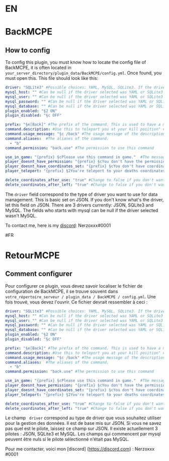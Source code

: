 # EN
# BackMCPE

## How to config

To config this plugin, you must know how to locate the config file of BackMCPE, it is often located in ``your_server_directory/plugin_data/BackMCPE/config.yml``. Once found, you must open this. This file should look like this: 
```yml
driver: "SQLite3" #Possible choices: YAML, MySQL, SQLite3. If the driver was changed, all old datas used by the old driver can't be used for the new driver
mysql_host: "" #Can be null if the driver selected was YAML or SQLite3
mysql_user: "" #Can be null if the driver selected was YAML or SQLite3
mysql_password: "" #Can be null if the driver selected was YAML or SQLite3
mysql_database: "" #Can be null if the driver selected was YAML or SQLite3
plugin_enabled: "§2 ON"
plugin_disabled: "§c OFF"

prefix: "§e[Back]" #The prefix of the command. This is used to have a message like this: `` §e [Back] MESSAGE``
command.description: #Use this to teleport you at your kill position" #The description command
command.usage_message: "§c /back" #The usage message of the description
command.aliases:  #The aliases of the command.
  - "b"
command.permission: "back.use" #The permission to use this command

use_in_game: "{prefix} §cPlease use this command in game."  #The message when the sender of the command isn't a player
player_doesnt_have_permission: "{prefix} §cYou don't have the permission to use this command." #When the player haven't the permission to use this command
player_doesnt_have_coordinates_set: "{prefix} §cYou don't have coordinates set." #When the player haven't coordinates set to teleport him
player_teleport: "{prefix} §2You're teleport to your deaths coordinates." #When the player is succesfully teleported

delete_coordinates_after_use: "true" #Change to false if you don't want the player's coordinates are delete after he use this command
delete_coordinates_after_left: "true" #Change to false if you don't want the player's coordinates are delete after he use left the server
```

The ``driver`` field correspond to the type of driver you want to use for data management. This is basic set on JSON. If you don't know what's the driver, let this field on JSON. There are 3 drivers currently: JSON, SQLite3 and MySQL.
The fields who starts with mysql can be null if the driver selected wasn't MySQL.

To contact me, here is my [discord](https://discord.com): Nerzoxxx#0001

#FR

# RetourMCPE

## Comment configurer

Pour configurer ce plugin, vous devez savoir localiser le fichier de configuration de BackMCPE, il se trouve souvent dans `` votre_répertoire_serveur / plugin_data / BackMCPE / config.yml``. Une fois trouvé, vous devez l'ouvrir. Ce fichier devrait ressembler à ceci :

```yml
driver: "SQLite3" #Possible choices: YAML, MySQL, SQLite3. If the driver was changed, all old datas used by the old driver can't be used for the new driver
mysql_host: "" #Can be null if the driver selected was YAML or SQLite3
mysql_user: "" #Can be null if the driver selected was YAML or SQLite3
mysql_password: "" #Can be null if the driver selected was YAML or SQLite3
mysql_database: "" #Can be null if the driver selected was YAML or SQLite3
plugin_enabled: "§2 ON"
plugin_disabled: "§c OFF"

prefix: "§e[Back]" #The prefix of the command. This is used to have a message like this: `` §e [Back] MESSAGE``
command.description: #Use this to teleport you at your kill position" #The description command
command.usage_message: "§c /back" #The usage message of the description
command.aliases:  #The aliases of the command.
  - "b"
command.permission: "back.use" #The permission to use this command

use_in_game: "{prefix} §cPlease use this command in game."  #The message when the sender of the command isn't a player
player_doesnt_have_permission: "{prefix} §cYou don't have the permission to use this command." #When the player haven't the permission to use this command
player_doesnt_have_coordinates_set: "{prefix} §cYou don't have coordinates set." #When the player haven't coordinates set to teleport him
player_teleport: "{prefix} §2You're teleport to your deaths coordinates." #When the player is succesfully teleported

delete_coordinates_after_use: "true" #Change to false if you don't want the player's coordinates are delete after he use this command
delete_coordinates_after_left: "true" #Change to false if you don't want the player's coordinates are delete after he use left the server
```

Le champ `` driver`` correspond au type de driver que vous souhaitez utiliser pour la gestion des données. Il est de base mis sur JSON. Si vous ne savez pas quel est le pilote, laissez ce champ sur JSON. Il existe actuellement 3 pilotes : JSON, SQLite3 et MySQL.
Les champs qui commencent par mysql peuvent être nuls si le pilote sélectionné n'était pas MySQL.

Pour me contacter, voici mon [discord] (https://discord.com) : Nerzoxxx #0001
